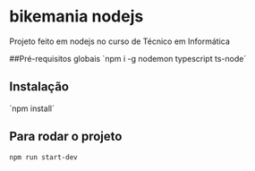 # bikemania nodejs
Projeto feito em nodejs no curso de Técnico em Informática

##Pré-requisitos globais
`npm i -g nodemon typescript ts-node´
## Instalação
´npm install´

## Para rodar o projeto
`npm run start-dev`